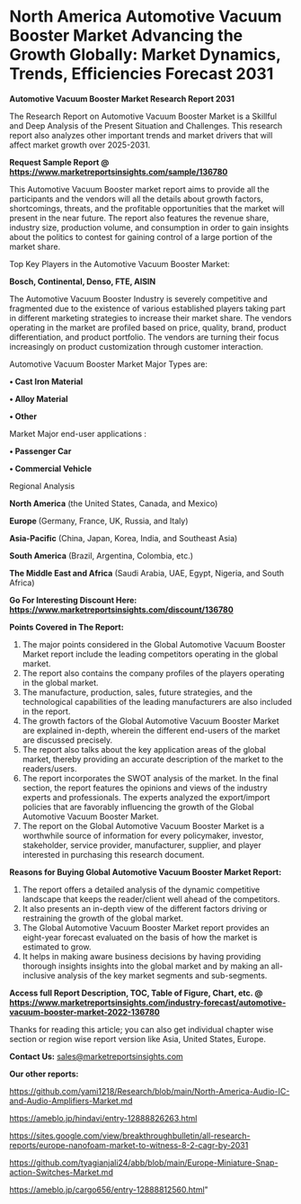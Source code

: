  # North America Automotive Vacuum Booster Market Advancing the Growth Globally: Market Dynamics, Trends, Efficiencies Forecast 2031

<strong>Automotive Vacuum Booster Market Research Report 2031</strong>

The Research Report on Automotive Vacuum Booster Market is a Skillful and Deep Analysis of the Present Situation and Challenges. This research report also analyzes other important trends and market drivers that will affect market growth over 2025-2031.

<strong>Request Sample Report @ <a href=https://www.marketreportsinsights.com/sample/136780>https://www.marketreportsinsights.com/sample/136780</a></strong>

This Automotive Vacuum Booster market report aims to provide all the participants and the vendors will all the details about growth factors, shortcomings, threats, and the profitable opportunities that the market will present in the near future. The report also features the revenue share, industry size, production volume, and consumption in order to gain insights about the politics to contest for gaining control of a large portion of the market share.

Top Key Players in the Automotive Vacuum Booster Market:

<strong>Bosch, Continental, Denso, FTE, AISIN</strong>

The Automotive Vacuum Booster Industry is severely competitive and fragmented due to the existence of various established players taking part in different marketing strategies to increase their market share. The vendors operating in the market are profiled based on price, quality, brand, product differentiation, and product portfolio. The vendors are turning their focus increasingly on product customization through customer interaction.

Automotive Vacuum Booster Market Major Types are:

<strong>• Cast Iron Material

• Alloy Material

• Other</strong>

Market Major end-user applications :

<strong>• Passenger Car

• Commercial Vehicle</strong>

Regional Analysis

</u><strong><b>North America</b></strong> (the United States, Canada, and Mexico)

<strong><b>Europe </b></strong>(Germany, France, UK, Russia, and Italy)

<strong><b>Asia-Pacific</b></strong> (China, Japan, Korea, India, and Southeast Asia)

<strong><b>South America</b></strong> (Brazil, Argentina, Colombia, etc.)

<strong><b>The Middle East and Africa</b></strong> (Saudi Arabia, UAE, Egypt, Nigeria, and South Africa)

<strong>Go For Interesting Discount Here: <a href=https://www.marketreportsinsights.com/discount/136780>https://www.marketreportsinsights.com/discount/136780</a></strong>

<strong>Points Covered in The Report:</strong>
<ol>
  <li>The major points considered in the Global Automotive Vacuum Booster Market report include the leading competitors operating in the global market.</li>
  <li>The report also contains the company profiles of the players operating in the global market.</li>
  <li>The manufacture, production, sales, future strategies, and the technological capabilities of the leading manufacturers are also included in the report.</li>
  <li>The growth factors of the Global Automotive Vacuum Booster Market are explained in-depth, wherein the different end-users of the market are discussed precisely.</li>
  <li>The report also talks about the key application areas of the global market, thereby providing an accurate description of the market to the readers/users.</li>
  <li>The report incorporates the SWOT analysis of the market. In the final section, the report features the opinions and views of the industry experts and professionals. The experts analyzed the export/import policies that are favorably influencing the growth of the Global Automotive Vacuum Booster Market.</li>
  <li>The report on the Global Automotive Vacuum Booster Market is a worthwhile source of information for every policymaker, investor, stakeholder, service provider, manufacturer, supplier, and player interested in purchasing this research document.</li>
</ol>
<strong>Reasons for Buying Global Automotive Vacuum Booster Market Report:</strong>

<ol>
  <li>The report offers a detailed analysis of the dynamic competitive landscape that keeps the reader/client well ahead of the competitors.</li>
  <li>It also presents an in-depth view of the different factors driving or restraining the growth of the global market.</li>
  <li>The Global Automotive Vacuum Booster Market report provides an eight-year forecast evaluated on the basis of how the market is estimated to grow.</li>
  <li>It helps in making aware business decisions by having providing thorough insights insights into the global market and by making an all-inclusive analysis of the key market segments and sub-segments.</li>
</ol>
<strong>Access full Report Description, TOC, Table of Figure, Chart, etc. @ <a href=https://www.marketreportsinsights.com/industry-forecast/automotive-vacuum-booster-market-2022-136780>https://www.marketreportsinsights.com/industry-forecast/automotive-vacuum-booster-market-2022-136780</a></strong>


Thanks for reading this article; you can also get individual chapter wise section or region wise report version like Asia, United States, Europe.

<strong>Contact Us:</strong>
sales@marketreportsinsights.com

<strong>Our other reports:</strong>

<a href=https://github.com/yami1218/Research/blob/main/North-America-Audio-IC-and-Audio-Amplifiers-Market.md>https://github.com/yami1218/Research/blob/main/North-America-Audio-IC-and-Audio-Amplifiers-Market.md</a>

<a href=https://ameblo.jp/hindavi/entry-12888826263.html>https://ameblo.jp/hindavi/entry-12888826263.html</a>

<a href=https://sites.google.com/view/breakthroughbulletin/all-research-reports/europe-nanofoam-market-to-witness-8-2-cagr-by-2031>https://sites.google.com/view/breakthroughbulletin/all-research-reports/europe-nanofoam-market-to-witness-8-2-cagr-by-2031</a>

<a href=https://github.com/tyagianjali24/abb/blob/main/Europe-Miniature-Snap-action-Switches-Market.md>https://github.com/tyagianjali24/abb/blob/main/Europe-Miniature-Snap-action-Switches-Market.md</a>

<a href=https://ameblo.jp/cargo656/entry-12888812560.html>https://ameblo.jp/cargo656/entry-12888812560.html</a>"
